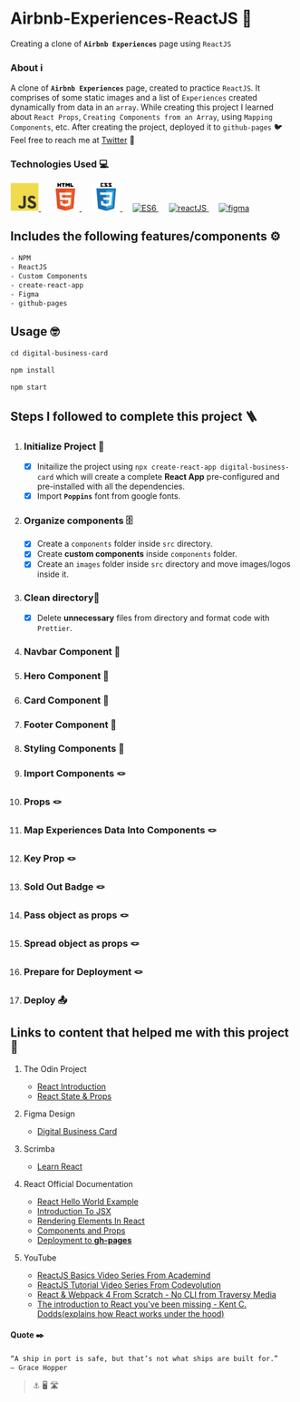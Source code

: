 # Airbnb-Experiences-ReactJS 🌌
Creating a clone of **`Airbnb Experiences`** page using `ReactJS`


<!-- 
## [Live Preview](https://hmjatt.github.io/Airbnb-Experiences-ReactJS/)

![This is an image]() -->

### About ℹ️

 A clone of **`Airbnb Experiences`** page, created to practice `ReactJS`. It comprises of  some static images and a list of `Experiences` created dynamically from data in an `array`. While creating this project I learned about `React Props`, `Creating Components from an Array`, using `Mapping Components`, etc. After creating the project, deployed it to `github-pages` :bird: Feel free to reach me at [Twitter](https://twitter.com/hmjatt/) :ocean:

### Technologies Used 💻

<a href="https://developer.mozilla.org/en-US/docs/Web/JavaScript" target="_blank" rel="noreferrer"> <img src="https://raw.githubusercontent.com/devicons/devicon/master/icons/javascript/javascript-original.svg" alt="javascript" width="50" height="50"/> </a> &emsp; <a href="https://www.w3.org/html/" target="_blank" rel="noreferrer"> <img src="https://raw.githubusercontent.com/devicons/devicon/master/icons/html5/html5-original-wordmark.svg" alt="html5" width="50" height="50"/> </a> &emsp; <a href="https://www.w3schools.com/css/" target="_blank" rel="noreferrer"> <img src="https://raw.githubusercontent.com/devicons/devicon/master/icons/css3/css3-original-wordmark.svg" alt="css3" width="50" height="50"/> </a> &emsp; <a href="https://www.w3schools.com/js/js_es6.asp" target="_blank" rel="noreferrer"> <img src="https://camo.githubusercontent.com/792f7fce1ff8bfac6d0524a21b69161cdc6080a3c4e39979f21d5f8489d6fdd3/68747470733a2f2f692e626c6f67732e65732f3534356366382f6573362d6c6f676f2f6f726967696e616c2e706e67" alt="ES6" width="50" height="50"/> </a> &emsp; <a href="https://reactjs.org/" target="_blank" rel="noreferrer"> <img src="https://upload.wikimedia.org/wikipedia/commons/a/a7/React-icon.svg" alt="reactJS" width="50" height="50"/> </a> &emsp; <a href="https://www.figma.com/" target="_blank" rel="noreferrer"> <img src="https://upload.wikimedia.org/wikipedia/commons/a/ad/Figma-1-logo.png" alt="figma" width="70" height="50"/> </a>

## Includes the following features/components ⚙️

    - NPM
    - ReactJS
    - Custom Components
    - create-react-app
    - Figma
    - github-pages

## Usage 🤓

```
cd digital-business-card

```

```
npm install

```

```
npm start

```

## Steps I followed to complete this project 🪜

1. ### Initialize Project 🎍

    - [x] Initailize the project using `npx create-react-app digital-business-card` which will create a complete **React App** pre-configured and pre-installed with all the dependencies.
    - [x] Import **`Poppins`** font from google fonts.

2. ### Organize components 🗄️

    - [x] Create a `components` folder inside `src` directory.
    - [x] Create **custom components** inside `components` folder.
    - [x] Create an `images` folder inside `src` directory and move images/logos inside it.

3. ### Clean directory🧹

    - [x] Delete **unnecessary** files from directory and format code with `Prettier`.

4. ### Navbar Component 🧩

    <!-- - [x] Create **`Header`** component and basic JSX elements for it.
    - [x] Add **Email** and **LinkedIn** Logos. -->

5. ### Hero Component 🧩

    <!-- - [x] Create **`MainContent`** component and basic JSX elements for it. -->

6. ### Card Component 🧩

    <!-- - [x] Create **`Footer`** component and basic JSX elements for it.
    - [x] Add **Email** and **LinkedIn** Logos. -->

7. ### Footer Component 🧩

    <!-- - [x] Create **`Footer`** component and basic JSX elements for it.
    - [x] Add **Email** and **LinkedIn** Logos. -->

8. ### Styling Components 🎨

    <!-- - **`App`**

        - [x] Added style to `body` element and `App` component.

    - **`Header`**

        - [x] Add appropriate `className`s to elements in `Header` component.
        - [x] Style `Header` component.

    - **`MainContent`**

        - [x] Add appropriate `className`s to elements in `MainContent` component.
        - [x] Style `MainContent` component.

    - **`Footer`**
        - [x] Add appropriate `className`s to elements in `Footer` component.
        - [x] Style `Footer` component. -->


9. ### Import Components 🪢

    <!-- - [x] Import **Header**, **MainContent**, **Footer** components inside `App` component. -->

10. ### Props 🪢

    <!-- - [x] Import **Header**, **MainContent**, **Footer** components inside `App` component. -->

11. ### Map Experiences Data Into Components 🪢

    <!-- - [x] Import **Header**, **MainContent**, **Footer** components inside `App` component. -->

12. ### Key Prop 🪢

13. ### Sold Out Badge 🪢

14. ### Pass object as props 🪢

15. ### Spread object as props 🪢
 
16. ### Prepare for Deployment 🪢

17. ### Deploy 📤

    <!-- - [x] Use Official Documentation([link](https://create-react-app.dev/docs/deployment/)) to push project to **GitHub Pages** -->

## Links to content that helped me with this project 🔗

1. The Odin Project

    - [React Introduction](https://www.theodinproject.com/lessons/node-path-javascript-react-introduction)
    - [React State & Props](https://www.theodinproject.com/lessons/node-path-javascript-state-and-props)

2. Figma Design

    - [Digital Business Card](https://www.figma.com/file/4ctPLUvIn5b5Ep6YPOZWWd/Digital-Business-Card?node-id=0%3A1)

3. Scrimba

    - [Learn React](https://scrimba.com/learn/learnreact)

4. React Official Documentation

    - [React Hello World Example](https://reactjs.org/docs/hello-world.html)
    - [Introduction To JSX](https://reactjs.org/docs/introducing-jsx.html)
    - [Rendering Elements In React](https://reactjs.org/docs/rendering-elements.html)
    - [Components and Props](https://reactjs.org/docs/components-and-props.html)
    - [Deployment to **gh-pages**](https://create-react-app.dev/docs/deployment/)

5. YouTube
    - [ReactJS Basics Video Series From Academind](https://www.youtube.com/watch?v=JPT3bFIwJYA&list=PL55RiY5tL51oyA8euSROLjMFZbXaV7skS)
    - [ReactJS Tutorial Video Series From Codevolution](https://www.youtube.com/watch?v=QFaFIcGhPoM&list=PLC3y8-rFHvwgg3vaYJgHGnModB54rxOk3&index=2)
    - [React & Webpack 4 From Scratch - No CLI from Traversy Media](https://www.youtube.com/watch?v=deyxI-6C2u4)
    - [The introduction to React you've been missing - Kent C. Dodds(explains how React works under the hood)](https://www.youtube.com/watch?v=SAIdyBFHfVU)

#### Quote ✒️

    “A ship in port is safe, but that’s not what ships are built for.”
    — Grace Hopper

> :anchor: :desktop_computer: :motorway: